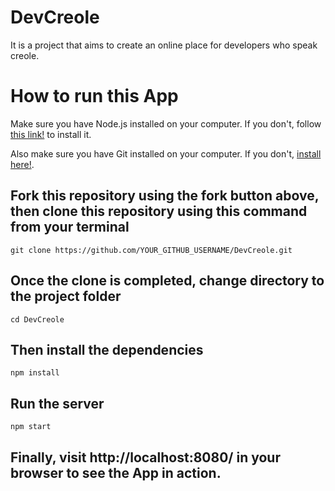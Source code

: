 # DevCreole
It is a project that aims to create an online place for developers who speak creole.

# How to run this App
 Make sure you have Node.js installed on your computer. If you don't, follow [ this link!](https://nodejs.org/en/download/) to install it.

 Also make sure you have Git installed on your computer. If you don't,  [ install here!](https://git-scm.com/book/en/v2/Getting-Started-Installing-Git).

##  Fork this repository using the fork button above, then clone this repository using this command from your terminal
``git clone https://github.com/YOUR_GITHUB_USERNAME/DevCreole.git``

##  Once the clone is completed, change directory to the project folder
``cd DevCreole``

##  Then install the dependencies
``npm install``

## Run the server
``npm start``

##  Finally, visit http://localhost:8080/ in your browser to see the App in action.
